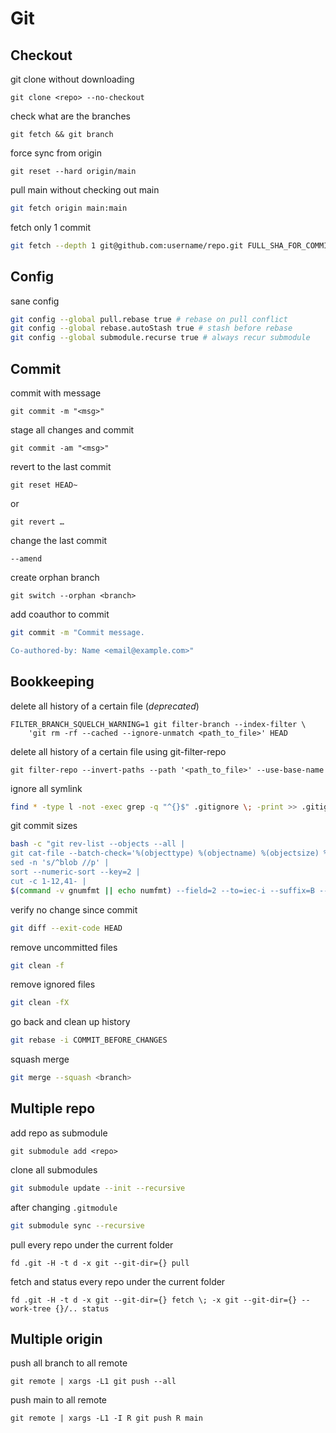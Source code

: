 # Git

## Checkout

git clone without downloading

```shell
git clone <repo> --no-checkout
```

check what are the branches

```shell
git fetch && git branch
```

force sync from origin

```shell
git reset --hard origin/main
```

pull main without checking out main

```sh
git fetch origin main:main
```

fetch only 1 commit

```sh
git fetch --depth 1 git@github.com:username/repo.git FULL_SHA_FOR_COMMIT
```

## Config

sane config

```sh
git config --global pull.rebase true # rebase on pull conflict
git config --global rebase.autoStash true # stash before rebase
git config --global submodule.recurse true # always recur submodule
```

## Commit

commit with message

```shell
git commit -m "<msg>"
```

stage all changes and commit

```shell
git commit -am "<msg>"
```

revert to the last commit

```shell
git reset HEAD~
```

or

```shell
git revert …
```

change the last commit

```shell
--amend
```

create orphan branch

```shell
git switch --orphan <branch>
```

add coauthor to commit

```sh
git commit -m "Commit message.

Co-authored-by: Name <email@example.com>"
```

## Bookkeeping

delete all history of a certain file (*deprecated*)

```shell
FILTER_BRANCH_SQUELCH_WARNING=1 git filter-branch --index-filter \
    'git rm -rf --cached --ignore-unmatch <path_to_file>' HEAD
```

delete all history of a certain file using git-filter-repo

```shell
git filter-repo --invert-paths --path '<path_to_file>' --use-base-name
```

ignore all symlink

```bash
find * -type l -not -exec grep -q "^{}$" .gitignore \; -print >> .gitignore
```

git commit sizes

```sh
bash -c "git rev-list --objects --all |
git cat-file --batch-check='%(objecttype) %(objectname) %(objectsize) %(rest)' |
sed -n 's/^blob //p' |
sort --numeric-sort --key=2 |
cut -c 1-12,41- |
$(command -v gnumfmt || echo numfmt) --field=2 --to=iec-i --suffix=B --padding=7 --round=nearest"
```

verify no change since commit

```sh
git diff --exit-code HEAD
```

remove uncommitted files

```sh
git clean -f
```

remove ignored files

```sh
git clean -fX
```

go back and clean up history

```sh
git rebase -i COMMIT_BEFORE_CHANGES
```

squash merge

```sh
git merge --squash <branch>
```

## Multiple repo

add repo as submodule

```shell
git submodule add <repo>
```

clone all submodules

```sh
git submodule update --init --recursive
```

after changing `.gitmodule`

```sh
git submodule sync --recursive
```

pull every repo under the current folder

```shell
fd .git -H -t d -x git --git-dir={} pull
```

fetch and status every repo under the current folder

```shell
fd .git -H -t d -x git --git-dir={} fetch \; -x git --git-dir={} --work-tree {}/.. status
```

## Multiple origin

push all branch to all remote

```shell
git remote | xargs -L1 git push --all
```

push main to all remote

```shell
git remote | xargs -L1 -I R git push R main
```
